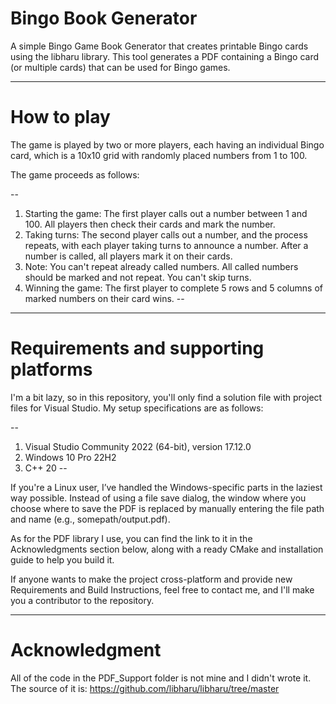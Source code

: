 # Bingo Book Generator

A simple Bingo Game Book Generator that creates printable Bingo cards using the libharu library. This tool generates a PDF containing a Bingo card (or multiple cards) that can be used for Bingo games.

---
# How to play

The game is played by two or more players, each having an individual Bingo card, which is a 10x10 grid with randomly placed numbers from 1 to 100.

The game proceeds as follows:

--
1. Starting the game: The first player calls out a number between 1 and 100. 
	All players then check their cards and mark the number.
2. Taking turns: The second player calls out a number, and the process repeats, 
	with each player taking turns to announce a number. After a number is called, 
	all players mark it on their cards.
3. Note: You can't repeat already called numbers. All called numbers should 
	be marked and not repeat. You can't skip turns.
4. Winning the game: The first player to complete 5 rows and 5 columns of 
	marked numbers on their card wins.
--
---
# Requirements and supporting platforms

I'm a bit lazy, so in this repository, you'll only find a solution file with project files for Visual Studio. My setup specifications are as follows:

--
1. Visual Studio Community 2022 (64-bit), version 17.12.0
2. Windows 10 Pro 22H2
3. C++ 20
--

If you're a Linux user, I’ve handled the Windows-specific parts in the laziest way possible. Instead of using a file save dialog, the window where you choose where to save the PDF is replaced by manually entering the file path and name (e.g., somepath/output.pdf).

As for the PDF library I use, you can find the link to it in the Acknowledgments section below, along with a ready CMake and installation guide to help you build it.

If anyone wants to make the project cross-platform and provide new Requirements and Build Instructions, feel free to contact me, and I'll make you a contributor to the repository.

---
# Acknowledgment

All of the code in the PDF_Support folder is not mine and I didn't wrote it.
The source of it is: https://github.com/libharu/libharu/tree/master
